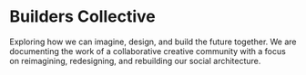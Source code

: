 # Builders Collective

Exploring how we can imagine, design, and build the future together. We are documenting the work of a collaborative creative community with a focus on reimagining, redesigning, and rebuilding our social architecture.
